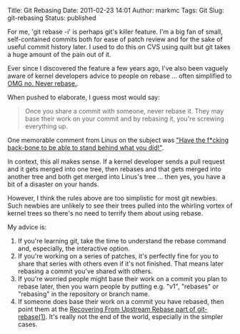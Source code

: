 Title: Git Rebasing
Date: 2011-02-23 14:01
Author: markmc
Tags: Git
Slug: git-rebasing
Status: published

For me, 'git rebase -i' is perhaps git's killer feature. I'm a big fan
of small, self-contained commits both for ease of patch review and for
the sake of useful commit history later. I used to do this on CVS using
quilt but git takes a huge amount of the pain out of it.

Ever since I discovered the feature a few years ago, I've also been
vaguely aware of kernel developers advice to people on rebase ... often
simplified to [OMG no. Never
rebase.](http://twitter.com/dwmw2/status/14387074346000384).

When pushed to elaborate, I guess most would say:

> Once you share a commit with someone, never rebase it. They may base
> their work on your commit and by rebasing it, you're screwing
> everything up.

One memorable comment from Linus on the subject was ["Have the f\*cking
back-bone to be able to stand behind what you
did!"](http://lkml.org/lkml/2008/2/12/653).

In context, this all makes sense. If a kernel developer sends a pull
request and it gets merged into one tree, then rebases and that gets
merged into another tree and both get merged into Linus's tree ... then
yes, you have a bit of a disaster on your hands.

However, I think the rules above are too simplistic for most git
newbies. Such newbies are unlikely to see their trees pulled into the
whirling vortex of kernel trees so there's no need to terrify them about
using rebase.

My advice is:

1.  If you're learning git, take the time to understand the rebase
    command and, especially, the interactive option.
2.  If you're working on a series of patches, it's perfectly fine for
    you to share that series with others even if it's not finished. That
    means later rebasing a commit you've shared with others.
3.  If you're worried people might base their work on a commit you plan
    to rebase later, then you warn people by putting e.g. "v1",
    "rebases" or "rebasing" in the repository or branch name.
4.  If someone does base their work on a commit you have rebased, then
    point them at the [Recovering From Upstream Rebase part
    of git-rebase(1)](http://www.kernel.org/pub/software/scm/git/docs/git-rebase.html#_recovering_from_upstream_rebase).
    It's really not the end of the world, especially in the
    simpler cases.

